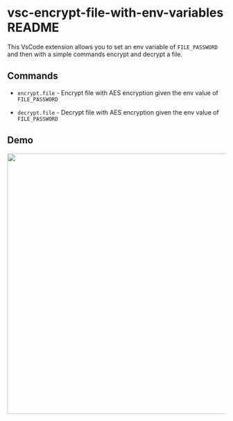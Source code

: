 # vsc-encrypt-file-with-env-variables README

This VsCode extension allows you to set an env variable of `FILE_PASSWORD` and then with a simple commands encrypt and decrypt a file.

## Commands

* `encrypt.file` - Encrypt file with AES encryption given the env value of `FILE_PASSWORD`

* `decrypt.file` - Decrypt file with AES encryption given the env value of `FILE_PASSWORD`

## Demo

<img src="encrypt-decrypt-example.gif" width="600"/>